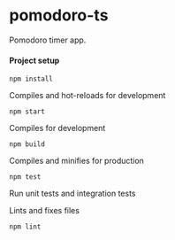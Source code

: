 # pomodoro-ts
Pomodoro timer app.

#### Project setup
```
npm install
```
Compiles and hot-reloads for development
```
npm start
```
Compiles for development

```
npm build
```
Compiles and minifies for production

```
npm test
```
Run unit tests and integration tests

Lints and fixes files
```
npm lint
```
